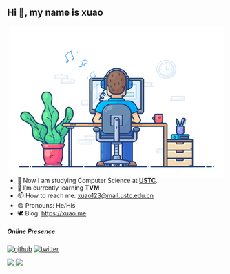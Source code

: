 ## Hi 👋, my name is xuao

<img align="right" src="https://github.com/xuao1/xuao1/blob/main/developer.gif" alt="Hola Coders" width="500" height="350"/> 

- 🔭 Now I am studying Computer Science at **[USTC](http://english.ustc.edu.cn/)**.
- 🌱 I’m currently learning **TVM**
- 📫 How to reach me: xuao123@mail.ustc.edu.cn
- 😄 Pronouns: He/His
- 🕊️ Blog: https://xuao.me

##### Online Presence

[<img src='https://cdn.jsdelivr.net/npm/simple-icons@3.0.1/icons/github.svg' alt='github' height='40'>](https://github.com/xuao1)  [<img src='https://cdn.jsdelivr.net/npm/simple-icons@3.0.1/icons/twitter.svg' alt='twitter' height='40'>](https://twitter.com/xuao90900468)

<div>
  <a href="https://github.com/xuao1">
  <img height="180em" src="https://github-readme-stats.vercel.app/api?username=xuao1&show_icons=true&include_all_commits=true&count_private=true"/>
  <img height="180em" src="https://github-readme-stats.vercel.app/api/top-langs/?username=xuao1&layout=compact&langs_count=6"/>
</div>

